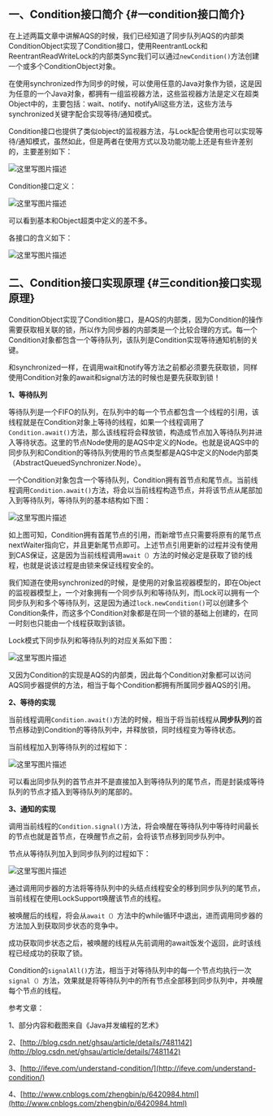 ## 一、Condition接口简介 {#一condition接口简介}

在上述两篇文章中讲解AQS的时候，我们已经知道了同步队列AQS的内部类ConditionObject实现了Condition接口，使用ReentrantLock和ReentrantReadWriteLock的内部类Sync我们可以通过`newCondition()`方法创建一个或多个ConditionObject对象。

在使用synchronized作为同步的时候，可以使用任意的Java对象作为锁，这是因为任意的一个Java对象，都拥有一组监视器方法，这些监视器方法是定义在超类Object中的，主要包括：wait、notify、notifyAll这些方法，这些方法与synchronized关键字配合实现等待/通知模式。

Condition接口也提供了类似object的监视器方法，与Lock配合使用也可以实现等待/通知模式，虽然如此，但是两者在使用方式以及功能功能上还是有些许差别的，主要差别如下：

![](http://img.blog.csdn.net/20171029110546219?watermark/2/text/aHR0cDovL2Jsb2cuY3Nkbi5uZXQveGxnZW4xNTczODc=/font/5a6L5L2T/fontsize/400/fill/I0JBQkFCMA==/dissolve/70/gravity/SouthEast "这里写图片描述")

Condition接口定义：

![](http://img.blog.csdn.net/20171029110945381?watermark/2/text/aHR0cDovL2Jsb2cuY3Nkbi5uZXQveGxnZW4xNTczODc=/font/5a6L5L2T/fontsize/400/fill/I0JBQkFCMA==/dissolve/70/gravity/SouthEast "这里写图片描述")

可以看到基本和Object超类中定义的差不多。

各接口的含义如下：

![](http://img.blog.csdn.net/20171029111033172?watermark/2/text/aHR0cDovL2Jsb2cuY3Nkbi5uZXQveGxnZW4xNTczODc=/font/5a6L5L2T/fontsize/400/fill/I0JBQkFCMA==/dissolve/70/gravity/SouthEast "这里写图片描述")

## 二、Condition接口实现原理 {#三condition接口实现原理}

ConditionObject实现了Condition接口，是AQS的内部类，因为Condition的操作需要获取相关联的锁，所以作为同步器的内部类是一个比较合理的方式。每一个Condition对象都包含一个等待队列，该队列是Condition实现等待通知机制的关键。

和synchronized一样，在调用wait和notify等方法之前都必须要先获取锁，同样使用Condition对象的await和signal方法的时候也是要先获取到锁！

**1、等待队列**

等待队列是一个FIFO的队列，在队列中的每一个节点都包含一个线程的引用，该线程就是在Condition对象上等待的线程，如果一个线程调用了`Condition.await()`方法，那么该线程将会释放锁，构造成节点加入等待队列并进入等待状态。这里的节点Node使用的是AQS中定义的Node。也就是说AQS中的同步队列和Condition的等待队列使用的节点类型都是AQS中定义的Node内部类（AbstractQueuedSynchronizer.Node）。

一个Condition对象包含一个等待队列，Condition拥有首节点和尾节点。当前线程调用`Condition.await()`方法，将会以当前线程构造节点，并将该节点从尾部加入到等待队列，等待队列的基本结构如下图：

![](http://img.blog.csdn.net/20171029124535955?watermark/2/text/aHR0cDovL2Jsb2cuY3Nkbi5uZXQveGxnZW4xNTczODc=/font/5a6L5L2T/fontsize/400/fill/I0JBQkFCMA==/dissolve/70/gravity/SouthEast "这里写图片描述")

如上图可知，Condition拥有首尾节点的引用，而新增节点只需要将原有的尾节点nextWaiter指向它，并且更新尾节点即可。上述节点引用更新的过程并没有使用到CAS保证，这是因为当前线程调用`await（）`方法的时候必定是获取了锁的线程，也就是说该过程是由锁来保证线程安全的。

我们知道在使用synchronized的时候，是使用的对象监视器模型的，即在Object的监视器模型上，一个对象拥有一个同步队列和等待队列，而Lock可以拥有一个同步队列和多个等待队列，这是因为通过`lock.newCondition()`可以创建多个Condition条件，而这多个Condition对象都是在同一个锁的基础上创建的，在同一时刻也只能由一个线程获取到该锁。

Lock模式下同步队列和等待队列的对应关系如下图：

![](http://img.blog.csdn.net/20171029125241833?watermark/2/text/aHR0cDovL2Jsb2cuY3Nkbi5uZXQveGxnZW4xNTczODc=/font/5a6L5L2T/fontsize/400/fill/I0JBQkFCMA==/dissolve/70/gravity/SouthEast "这里写图片描述")

又因为Condition的实现是AQS的内部类，因此每个Condition对象都可以访问AQS同步器提供的方法，相当于每个Condition都拥有所属同步器AQS的引用。

**2、等待的实现**

当前线程调用`Condition.await()`方法的时候，相当于将当前线程从**同步队列**的首节点移动到Condition的等待队列中，并释放锁，同时线程变为等待状态。

当前线程加入到等待队列的过程如下：

![](http://img.blog.csdn.net/20171029125836532?watermark/2/text/aHR0cDovL2Jsb2cuY3Nkbi5uZXQveGxnZW4xNTczODc=/font/5a6L5L2T/fontsize/400/fill/I0JBQkFCMA==/dissolve/70/gravity/SouthEast "这里写图片描述")

可以看出同步队列的首节点并不是直接加入到等待队列的尾节点，而是封装成等待队列的节点才插入到等待队列的尾部的。

**3、通知的实现**

调用当前线程的`Condition.signal()`方法，将会唤醒在等待队列中等待时间最长的节点也就是首节点，在唤醒节点之前，会将该节点移到同步队列中。

节点从等待队列加入到同步队列的过程如下：

![](http://img.blog.csdn.net/20171029131125563?watermark/2/text/aHR0cDovL2Jsb2cuY3Nkbi5uZXQveGxnZW4xNTczODc=/font/5a6L5L2T/fontsize/400/fill/I0JBQkFCMA==/dissolve/70/gravity/SouthEast "这里写图片描述")

通过调用同步器的方法将等待队列中的头结点线程安全的移到同步队列的尾节点，当前线程在使用LockSupport唤醒该节点的线程。

被唤醒后的线程，将会从`await（）`方法中的while循环中退出，进而调用同步器的方法加入到获取同步状态的竞争中。

成功获取同步状态之后，被唤醒的线程从先前调用的await饭发个返回，此时该线程已经成功的获取了锁。

Condition的`signalAll()`方法，相当于对等待队列中的每一个节点均执行一次`signal（）`方法，效果就是将等待队列中的所有节点全部移到同步队列中，并唤醒每个节点的线程。



参考文章：

1、部分内容和截图来自《Java并发编程的艺术》

2、[http://blog.csdn.net/ghsau/article/details/7481142](http://blog.csdn.net/ghsau/article/details/7481142)

3、[http://ifeve.com/understand-condition/](http://ifeve.com/understand-condition/)

4、[http://www.cnblogs.com/zhengbin/p/6420984.html](http://www.cnblogs.com/zhengbin/p/6420984.html)





